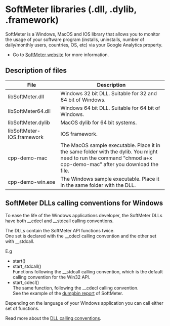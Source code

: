 ﻿# SoftMeter libraries (.dll, .dylib, .framework)

SoftMeter is a Windows, MacOS and IOS library that allows you to monitor the usage of your software program (installs, uninstalls, number of daily/monthly users, countries, OS, etc) via your Google Analytics property.  
- Go to [SoftMeter website](https://www.StarMessageSoftware.com/softmeter) for more information.  

## Description of files

|File|Description|
|----------|-------------|
|libSoftMeter.dll|Windows 32 bit DLL. Suitable for 32 and 64 bit of Windows.|
|libSoftMeter64.dll|Windows 64 bit DLL. Suitable for 64 bit of Windows.|
|libSoftMeter.dylib|MacOS dylib for 64 bit systems.|
|libSoftMeter-IOS.framework|IOS framework.|
|cpp-demo-mac|The MacOS sample executable.  Place it in the same folder with the dylib. You might need to run the command "chmod a+x cpp-demo-mac" after you download the file.|
|cpp-demo-win.exe|The Windows sample executable. Place it in the same folder with the DLL.| 
 
## SoftMeter DLLs calling conventions for Windows
To ease the life of the Windows applications developer, the SoftMeter DLLs have both __cdecl and __stdcall calling conventions.  

The DLLs contain the SoftMeter API functions twice.  
One set is declared with the __cdecl calling convention and the other set with __stdcall.  


E.g
- start()  
- start_stdcall()  
Functions following the __stdcall calling convention, which is the default calling convention for the Win32 API.
- start_cdecl()  
The same function, following the __cdecl calling convention.  
See the example of the [dumpbin report](https://github.com/starmessage/libSoftMeter/blob/master/bin/dumpbin-of-softmeter-dll.txt) of SoftMeter.

Depending on the language of your Windows application you can call either set of functions.

Read more about the [DLL calling conventions](https://github.com/starmessage/libSoftMeter/blob/master/bin/DLL-functions-calling-conventions.md).


